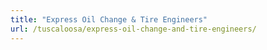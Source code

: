 ```yaml
---
title: "Express Oil Change & Tire Engineers"
url: /tuscaloosa/express-oil-change-and-tire-engineers/
---
```

